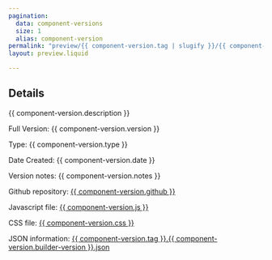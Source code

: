 ```yaml
---
pagination:
  data: component-versions
  size: 1
  alias: component-version
permalink: "preview/{{ component-version.tag | slugify }}/{{ component-version.version | slugify }}/"
layout: preview.liquid

---
```

## Details

{{ component-version.description }}

Full Version: {{ component-version.version }}

Type: {{ component-version.type }}

Date Created: {{ component-version.date }}

Version notes: {{ component-version.notes }}

Github repository: <a href="{{ component-version.github }}">{{ component-version.github }}</a>

Javascript file:  <a href="{{ component-version.js }}">{{ component-version.js }}</a>

CSS file: <a href="{{ component-version.css }}">{{ component-version.css }}</a>

JSON information: <a href="/imported_json/component_versions/{{ component-version.tag }}.{{ component-version.builder-version }}.json">{{ component-version.tag }}.{{ component-version.builder-version }}.json</a>
